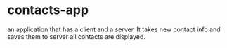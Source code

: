 # contacts-app

an application that has a client and a server. It takes new contact info and saves them to server
all contacts are displayed.
